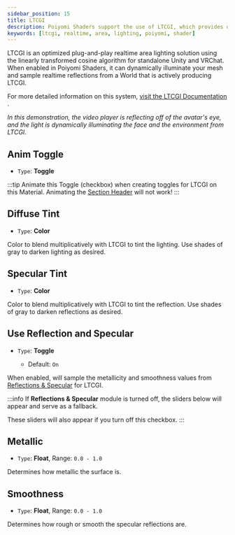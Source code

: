 ```yaml
---
sidebar_position: 15
title: LTCGI
description: Poiyomi Shaders support the use of LTCGI, which provides optimized plug-and-play realtime area lighting solutions for Unity and VRChat.
keywords: [ltcgi, realtime, area, lighting, poiyomi, shader]
---
```


LTCGI is an optimized plug-and-play realtime area lighting solution using the linearly transformed cosine algorithm for standalone Unity and VRChat. When enabled in Poiyomi Shaders, it can dynamically illuminate your mesh and sample realtime reflections from a World that is actively producing LTCGI.

For more detailed information on this system, [visit the LTCGI Documentation <FAIcon icon="fa-solid fa-square-arrow-up-right"/>](https://ltcgi.dev/).

<PoiVideo url='/vid/shading/ltcgi_demo.mp4'/>  
<em>In this demonstration, the video player is reflecting off of the avatar's eye, and the light is dynamically illuminating the face and the environment from LTCGI.</em>

## Anim Toggle

- `Type`: <PropertyIcon name="toggle" />**Toggle**

<!-- 
EDITORS NOTE: This H2 Header only has this Message Box below. Adding additional words above or below it may make it look repetitive. -BluWizard10
-->

:::tip
Animate this Toggle (checkbox) when creating toggles for LTCGI on this Material. Animating the [Section Header](/docs/general/locking.md#section-header-checkboxes) will not work!
:::

## Diffuse Tint

- `Type`: <PropertyIcon name="color" />**Color**

Color to blend multiplicatively with LTCGI to tint the lighting. Use shades of gray to darken lighting as desired.

## Specular Tint

- `Type`: <PropertyIcon name="color" />**Color**

Color to blend multiplicatively with LTCGI to tint the reflection. Use shades of gray to darken reflections as desired.

## Use Reflection and Specular

- `Type`: <PropertyIcon name="toggle" />**Toggle**
  - Default: `On`

When enabled, will sample the metallicity and smoothness values from [Reflections & Specular](/docs/shading/reflections-and-specular.md) for LTCGI.

:::info
If **Reflections & Specular** module is turned off, the sliders below will appear and serve as a fallback.

These sliders will also appear if you turn off this checkbox.
:::

## Metallic

- `Type`: <PropertyIcon name="floatrange" />**Float**, Range: `0.0 - 1.0`

Determines how metallic the surface is.

## Smoothness

- `Type`: <PropertyIcon name="floatrange" />**Float**, Range: `0.0 - 1.0`

Determines how rough or smooth the specular reflections are.
